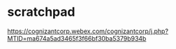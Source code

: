 # scratchpad

https://cognizantcorp.webex.com/cognizantcorp/j.php?MTID=ma674a5ad3465f3f66bf30ba5379b934b 

